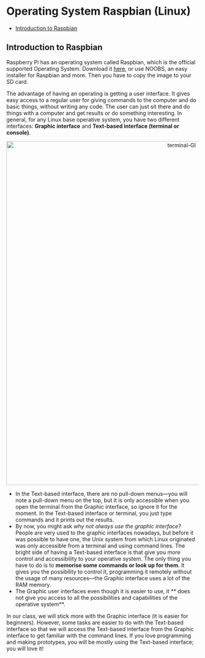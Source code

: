 # Operating System Raspbian (Linux)

* [Introduction to Raspbian](#rpi1)

## <a name="rasp1"></a> Introduction to Raspbian

Raspberry Pi has an operating system called Raspbian, which is the official supported Operating System. Download it [here](https://www.raspberrypi.org/downloads/), or use NOOBS, an easy installer for Raspbian and more. Then you have to copy the image to your SD card.

The advantage of having an operating is getting a user interface. It gives easy access to a regular user for giving commands to the computer and do basic things, without writing any code. The user can just sit there and do things with a computer and get results or do something interesting. In general, for any Linux base operative system, you have two different interfaces: **Graphic interface** and **Text-based interface (terminal or console)**.

<p align="center">
<img src="terminal-GI.png" alt="terminal-GI" width="900">
</p>

* In the  Text-based interface, there are no pull-down menus—you will note a pull-down menu on the top, but it is only accessible when you open the terminal from the Graphic interface, so ignore it for the moment. In the  Text-based interface or terminal,  you just type commands and it prints out the results.
* By now, you might ask *why not always use the graphic interface?* People are very used to the graphic interfaces nowadays, but before it was possible to have one, the Unix system from which Linux originated was only accessible from a terminal and using command lines. The bright side of having a Text-based interface is that give you more control and accessibility to your operative system. The only thing you have to do is to **memorise some commands or look up for them**. It gives you the possibility to control it, programming it remotely without the usage of many resources—the Graphic interface uses a lot of the RAM memory.
* The Graphic user interfaces even though it is easier to use, it ** does not give you access to all the possibilities and capabilities of the operative system**.

In our class, we will stick more with the Graphic interface (it is easier for beginners). However, some tasks are easier to do with the Text-based interface so that we will access the Text-based interface from the Graphic interface to get familiar with the command lines. If you love programming and making prototypes, you will be mostly using the Text-based interface; you will love it!
